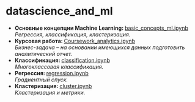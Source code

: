 # datascience_and_ml
<ul>
<li><b>Основные концепции Machine Learning: </b> <a href="https://github.com/svetlogor/datascience_and_ml/blob/master/basic_concepts_ml.ipynb">basic_concepts_ml.ipynb</a><br>
<i>Регрессия, классификация, кластеризация.</i>
</li>
 
<li><b>Курсовая работа: </b> <a href="https://github.com/svetlogor/datascience_and_ml/blob/master/Coursework_analytics.ipynb">Coursework_analytics.ipynb</a><br>
<i>Бизнес-задача – на основании имеющихся данных подготовить аналитический отчет.</i>
</li>

<li><b>Классификация: </b> <a href="https://github.com/svetlogor/datascience_and_ml/blob/master/classification.ipynb">classification.ipynb</a><br>
<i>Многоклассовая классификация.</i>
</li>

<li><b>Регрессия: </b> <a href="https://github.com/svetlogor/datascience_and_ml/blob/master/regression.ipynb">regression.ipynb</a><br>
<i>Градиентный спуск.</i>
</li>

<li><b>Кластеризация: </b> <a href="https://github.com/svetlogor/datascience_and_ml/blob/master/cluster.ipynb">cluster.ipynb</a><br>
<i>Кластеризация и метрики.</i>
</li>

</ul>




